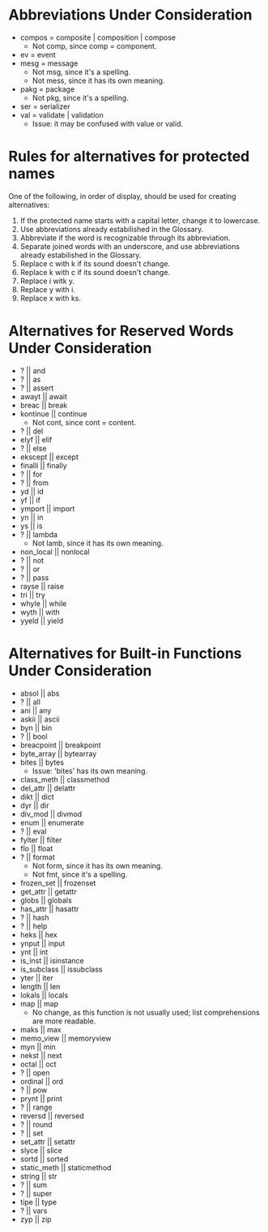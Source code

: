 # Abbreviations Under Consideration
- compos = composite | composition | compose
    - Not comp, since comp = component.
- ev = event
- mesg = message
    - Not msg, since it's a spelling.
    - Not mess, since it has its own meaning.
- pakg = package
    - Not pkg, since it's a spelling.
- ser = serializer
- val = validate | validation
    - Issue: it may be confused with value or valid.

# Rules for alternatives for protected names
One of the following, in order of display, should be used for creating alternatives:
1. If the protected name starts with a capital letter, change it to lowercase.
2. Use abbreviations already estabilished in the Glossary.
3. Abbreviate if the word is recognizable through its abbreviation.
4. Separate joined words with an underscore, and use abbreviations already estabilished in the Glossary.
5. Replace c with k if its sound doesn't change.
6. Replace k with c if its sound doesn't change.
7. Replace i witk y.
8. Replace y with i.
9. Replace x with ks.


# Alternatives for Reserved Words Under Consideration
- ? || and
- ? || as
- ? || assert
- awayt || await
- breac || break
- kontinue || continue
    - Not cont, since cont = content.
- ? || del
- elyf || elif
- ? || else
- ekscept || except
- finalli || finally
- ? || for
- ? || from
- yd || id
- yf || if
- ymport || import
- yn || in
- ys || is
- ? || lambda
    - Not lamb, since it has its own meaning.
- non_local || nonlocal
- ? || not
- ? || or
- ? || pass
- rayse || raise
- tri || try
- whyle || while
- wyth || with
- yyeld || yield

# Alternatives for Built-in Functions Under Consideration
- absol || abs
- ? || all
- ani || any
- askii || ascii
- byn || bin
- ? || bool
- breacpoint || breakpoint
- byte_array || bytearray
- bites || bytes
    - Issue: 'bites' has its own meaning.
- class_meth || classmethod
- del_attr || delattr
- dikt || dict
- dyr || dir
- div_mod || divmod
- enum || enumerate
- ? || eval
- fylter || filter
- flo || float
- ? || format
    - Not form, since it has its own meaning.
    - Not fmt, since it's a spelling.
- frozen_set || frozenset
- get_attr || getattr
- globs || globals
- has_attr || hasattr
- ? || hash
- ? || help
- heks || hex
- ynput || input
- ynt || int
- is_inst || isinstance
- is_subclass || issubclass
- yter || iter
- length || len
- lokals || locals
- map || map
    - No change, as this function is not usually used; list comprehensions are more readable.
- maks || max
- memo_view || memoryview
- myn || min
- nekst || next
- octal || oct
- ? || open
- ordinal || ord
- ? || pow
- prynt || print
- ? || range
- reversd || reversed
- ? || round
- ? || set
- set_attr || setattr
- slyce || slice
- sortd || sorted
- static_meth || staticmethod
- string || str
- ? || sum
- ? || super
- tipe || type
- ? || vars
- zyp || zip